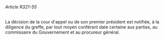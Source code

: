 ###### Article R321-55

La décision de la cour d'appel ou de son premier président est notifiée, à la diligence du greffe, par tout moyen conférant date certaine aux parties, au commissaire du Gouvernement et au procureur général.

